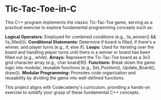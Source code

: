 # Tic-Tac-Toe-in-C
This C++ program implements the classic Tic-Tac-Toe game, serving as a practical exercise to explore fundamental programming concepts such as: 

**Logical Operators:** Employed for combined conditions (e.g., !is_winner() && !is_filled()).
**Conditional Statements:** Determine if board is filled, if there's a winner, and player turns (e.g., if, else if).
**Loops:** Used for iterating over the board and handling player turns until there is a winner or board has been filled out (e.g., while).
**Arrays:** Represent the Tic-Tac-Toe board as a 3x3 grid character array (e.g., char board[9]).
**Functions:** Break down the game logic into modular, reusable functions (e.g., Set_Position(), Update_Board(), draw()).
**Modular Programming:** Promotes code organization and reusability by dividing the game into well-defined functions.

This project aligns with Codecademy's curriculum, providing a hands-on exercise to solidify your grasp of these fundamental C++ concepts.
